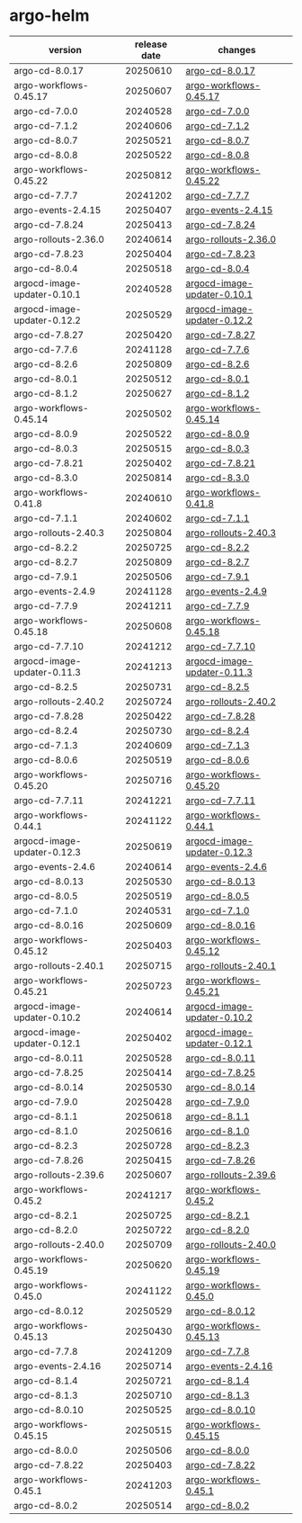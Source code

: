 # argo-helm	


|version|release date|changes|
|---|---|---|
|argo-cd-8.0.17|20250610|[argo-cd-8.0.17](./argo-cd-8.0.17-20250610.md)|
|argo-workflows-0.45.17|20250607|[argo-workflows-0.45.17](./argo-workflows-0.45.17-20250607.md)|
|argo-cd-7.0.0|20240528|[argo-cd-7.0.0](./argo-cd-7.0.0-20240528.md)|
|argo-cd-7.1.2|20240606|[argo-cd-7.1.2](./argo-cd-7.1.2-20240606.md)|
|argo-cd-8.0.7|20250521|[argo-cd-8.0.7](./argo-cd-8.0.7-20250521.md)|
|argo-cd-8.0.8|20250522|[argo-cd-8.0.8](./argo-cd-8.0.8-20250522.md)|
|argo-workflows-0.45.22|20250812|[argo-workflows-0.45.22](./argo-workflows-0.45.22-20250812.md)|
|argo-cd-7.7.7|20241202|[argo-cd-7.7.7](./argo-cd-7.7.7-20241202.md)|
|argo-events-2.4.15|20250407|[argo-events-2.4.15](./argo-events-2.4.15-20250407.md)|
|argo-cd-7.8.24|20250413|[argo-cd-7.8.24](./argo-cd-7.8.24-20250413.md)|
|argo-rollouts-2.36.0|20240614|[argo-rollouts-2.36.0](./argo-rollouts-2.36.0-20240614.md)|
|argo-cd-7.8.23|20250404|[argo-cd-7.8.23](./argo-cd-7.8.23-20250404.md)|
|argo-cd-8.0.4|20250518|[argo-cd-8.0.4](./argo-cd-8.0.4-20250518.md)|
|argocd-image-updater-0.10.1|20240528|[argocd-image-updater-0.10.1](./argocd-image-updater-0.10.1-20240528.md)|
|argocd-image-updater-0.12.2|20250529|[argocd-image-updater-0.12.2](./argocd-image-updater-0.12.2-20250529.md)|
|argo-cd-7.8.27|20250420|[argo-cd-7.8.27](./argo-cd-7.8.27-20250420.md)|
|argo-cd-7.7.6|20241128|[argo-cd-7.7.6](./argo-cd-7.7.6-20241128.md)|
|argo-cd-8.2.6|20250809|[argo-cd-8.2.6](./argo-cd-8.2.6-20250809.md)|
|argo-cd-8.0.1|20250512|[argo-cd-8.0.1](./argo-cd-8.0.1-20250512.md)|
|argo-cd-8.1.2|20250627|[argo-cd-8.1.2](./argo-cd-8.1.2-20250627.md)|
|argo-workflows-0.45.14|20250502|[argo-workflows-0.45.14](./argo-workflows-0.45.14-20250502.md)|
|argo-cd-8.0.9|20250522|[argo-cd-8.0.9](./argo-cd-8.0.9-20250522.md)|
|argo-cd-8.0.3|20250515|[argo-cd-8.0.3](./argo-cd-8.0.3-20250515.md)|
|argo-cd-7.8.21|20250402|[argo-cd-7.8.21](./argo-cd-7.8.21-20250402.md)|
|argo-cd-8.3.0|20250814|[argo-cd-8.3.0](./argo-cd-8.3.0-20250814.md)|
|argo-workflows-0.41.8|20240610|[argo-workflows-0.41.8](./argo-workflows-0.41.8-20240610.md)|
|argo-cd-7.1.1|20240602|[argo-cd-7.1.1](./argo-cd-7.1.1-20240602.md)|
|argo-rollouts-2.40.3|20250804|[argo-rollouts-2.40.3](./argo-rollouts-2.40.3-20250804.md)|
|argo-cd-8.2.2|20250725|[argo-cd-8.2.2](./argo-cd-8.2.2-20250725.md)|
|argo-cd-8.2.7|20250809|[argo-cd-8.2.7](./argo-cd-8.2.7-20250809.md)|
|argo-cd-7.9.1|20250506|[argo-cd-7.9.1](./argo-cd-7.9.1-20250506.md)|
|argo-events-2.4.9|20241128|[argo-events-2.4.9](./argo-events-2.4.9-20241128.md)|
|argo-cd-7.7.9|20241211|[argo-cd-7.7.9](./argo-cd-7.7.9-20241211.md)|
|argo-workflows-0.45.18|20250608|[argo-workflows-0.45.18](./argo-workflows-0.45.18-20250608.md)|
|argo-cd-7.7.10|20241212|[argo-cd-7.7.10](./argo-cd-7.7.10-20241212.md)|
|argocd-image-updater-0.11.3|20241213|[argocd-image-updater-0.11.3](./argocd-image-updater-0.11.3-20241213.md)|
|argo-cd-8.2.5|20250731|[argo-cd-8.2.5](./argo-cd-8.2.5-20250731.md)|
|argo-rollouts-2.40.2|20250724|[argo-rollouts-2.40.2](./argo-rollouts-2.40.2-20250724.md)|
|argo-cd-7.8.28|20250422|[argo-cd-7.8.28](./argo-cd-7.8.28-20250422.md)|
|argo-cd-8.2.4|20250730|[argo-cd-8.2.4](./argo-cd-8.2.4-20250730.md)|
|argo-cd-7.1.3|20240609|[argo-cd-7.1.3](./argo-cd-7.1.3-20240609.md)|
|argo-cd-8.0.6|20250519|[argo-cd-8.0.6](./argo-cd-8.0.6-20250519.md)|
|argo-workflows-0.45.20|20250716|[argo-workflows-0.45.20](./argo-workflows-0.45.20-20250716.md)|
|argo-cd-7.7.11|20241221|[argo-cd-7.7.11](./argo-cd-7.7.11-20241221.md)|
|argo-workflows-0.44.1|20241122|[argo-workflows-0.44.1](./argo-workflows-0.44.1-20241122.md)|
|argocd-image-updater-0.12.3|20250619|[argocd-image-updater-0.12.3](./argocd-image-updater-0.12.3-20250619.md)|
|argo-events-2.4.6|20240614|[argo-events-2.4.6](./argo-events-2.4.6-20240614.md)|
|argo-cd-8.0.13|20250530|[argo-cd-8.0.13](./argo-cd-8.0.13-20250530.md)|
|argo-cd-8.0.5|20250519|[argo-cd-8.0.5](./argo-cd-8.0.5-20250519.md)|
|argo-cd-7.1.0|20240531|[argo-cd-7.1.0](./argo-cd-7.1.0-20240531.md)|
|argo-cd-8.0.16|20250609|[argo-cd-8.0.16](./argo-cd-8.0.16-20250609.md)|
|argo-workflows-0.45.12|20250403|[argo-workflows-0.45.12](./argo-workflows-0.45.12-20250403.md)|
|argo-rollouts-2.40.1|20250715|[argo-rollouts-2.40.1](./argo-rollouts-2.40.1-20250715.md)|
|argo-workflows-0.45.21|20250723|[argo-workflows-0.45.21](./argo-workflows-0.45.21-20250723.md)|
|argocd-image-updater-0.10.2|20240614|[argocd-image-updater-0.10.2](./argocd-image-updater-0.10.2-20240614.md)|
|argocd-image-updater-0.12.1|20250402|[argocd-image-updater-0.12.1](./argocd-image-updater-0.12.1-20250402.md)|
|argo-cd-8.0.11|20250528|[argo-cd-8.0.11](./argo-cd-8.0.11-20250528.md)|
|argo-cd-7.8.25|20250414|[argo-cd-7.8.25](./argo-cd-7.8.25-20250414.md)|
|argo-cd-8.0.14|20250530|[argo-cd-8.0.14](./argo-cd-8.0.14-20250530.md)|
|argo-cd-7.9.0|20250428|[argo-cd-7.9.0](./argo-cd-7.9.0-20250428.md)|
|argo-cd-8.1.1|20250618|[argo-cd-8.1.1](./argo-cd-8.1.1-20250618.md)|
|argo-cd-8.1.0|20250616|[argo-cd-8.1.0](./argo-cd-8.1.0-20250616.md)|
|argo-cd-8.2.3|20250728|[argo-cd-8.2.3](./argo-cd-8.2.3-20250728.md)|
|argo-cd-7.8.26|20250415|[argo-cd-7.8.26](./argo-cd-7.8.26-20250415.md)|
|argo-rollouts-2.39.6|20250607|[argo-rollouts-2.39.6](./argo-rollouts-2.39.6-20250607.md)|
|argo-workflows-0.45.2|20241217|[argo-workflows-0.45.2](./argo-workflows-0.45.2-20241217.md)|
|argo-cd-8.2.1|20250725|[argo-cd-8.2.1](./argo-cd-8.2.1-20250725.md)|
|argo-cd-8.2.0|20250722|[argo-cd-8.2.0](./argo-cd-8.2.0-20250722.md)|
|argo-rollouts-2.40.0|20250709|[argo-rollouts-2.40.0](./argo-rollouts-2.40.0-20250709.md)|
|argo-workflows-0.45.19|20250620|[argo-workflows-0.45.19](./argo-workflows-0.45.19-20250620.md)|
|argo-workflows-0.45.0|20241122|[argo-workflows-0.45.0](./argo-workflows-0.45.0-20241122.md)|
|argo-cd-8.0.12|20250529|[argo-cd-8.0.12](./argo-cd-8.0.12-20250529.md)|
|argo-workflows-0.45.13|20250430|[argo-workflows-0.45.13](./argo-workflows-0.45.13-20250430.md)|
|argo-cd-7.7.8|20241209|[argo-cd-7.7.8](./argo-cd-7.7.8-20241209.md)|
|argo-events-2.4.16|20250714|[argo-events-2.4.16](./argo-events-2.4.16-20250714.md)|
|argo-cd-8.1.4|20250721|[argo-cd-8.1.4](./argo-cd-8.1.4-20250721.md)|
|argo-cd-8.1.3|20250710|[argo-cd-8.1.3](./argo-cd-8.1.3-20250710.md)|
|argo-cd-8.0.10|20250525|[argo-cd-8.0.10](./argo-cd-8.0.10-20250525.md)|
|argo-workflows-0.45.15|20250515|[argo-workflows-0.45.15](./argo-workflows-0.45.15-20250515.md)|
|argo-cd-8.0.0|20250506|[argo-cd-8.0.0](./argo-cd-8.0.0-20250506.md)|
|argo-cd-7.8.22|20250403|[argo-cd-7.8.22](./argo-cd-7.8.22-20250403.md)|
|argo-workflows-0.45.1|20241203|[argo-workflows-0.45.1](./argo-workflows-0.45.1-20241203.md)|
|argo-cd-8.0.2|20250514|[argo-cd-8.0.2](./argo-cd-8.0.2-20250514.md)|
